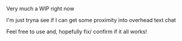 Very much a WIP right now

I'm just tryna see if I can get some proximity into overhead text chat 

Feel free to use and, hopefully fix/ confirm if it all works!
